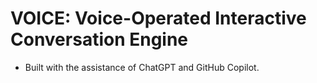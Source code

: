 # VOICE: Voice-Operated Interactive Conversation Engine
* Built with the assistance of ChatGPT and GitHub Copilot.